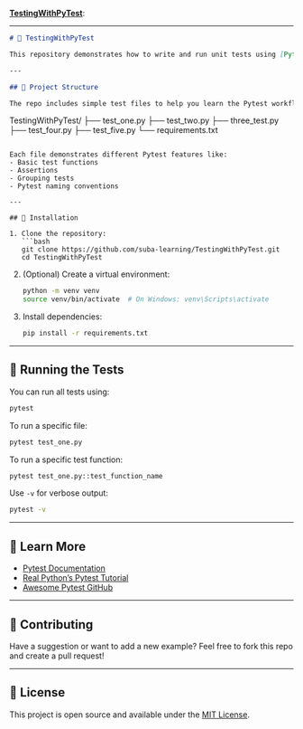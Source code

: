 **[TestingWithPyTest](https://github.com/suba-learning/TestingWithPyTest)**:

---

```markdown
# 🧪 TestingWithPyTest

This repository demonstrates how to write and run unit tests using [Pytest](https://docs.pytest.org/en/stable/) — a powerful Python testing framework. It’s ideal for beginners learning how to structure and execute tests in Python.

---

## 📂 Project Structure

The repo includes simple test files to help you learn the Pytest workflow:

```
TestingWithPyTest/
├── test_one.py
├── test_two.py
├── three_test.py
├── test_four.py
├── test_five.py
└── requirements.txt
```

Each file demonstrates different Pytest features like:
- Basic test functions
- Assertions
- Grouping tests
- Pytest naming conventions

---

## 🔧 Installation

1. Clone the repository:
   ```bash
   git clone https://github.com/suba-learning/TestingWithPyTest.git
   cd TestingWithPyTest
   ```

2. (Optional) Create a virtual environment:
   ```bash
   python -m venv venv
   source venv/bin/activate  # On Windows: venv\Scripts\activate
   ```

3. Install dependencies:
   ```bash
   pip install -r requirements.txt
   ```

---

## 🚀 Running the Tests

You can run all tests using:

```bash
pytest
```

To run a specific file:

```bash
pytest test_one.py
```

To run a specific test function:

```bash
pytest test_one.py::test_function_name
```

Use `-v` for verbose output:

```bash
pytest -v
```

---

## 📘 Learn More

- [Pytest Documentation](https://docs.pytest.org/en/stable/)
- [Real Python’s Pytest Tutorial](https://realpython.com/pytest-python-testing/)
- [Awesome Pytest GitHub](https://github.com/augustogoulart/awesome-pytest)

---

## 🤝 Contributing

Have a suggestion or want to add a new example? Feel free to fork this repo and create a pull request!

---

## 📄 License

This project is open source and available under the [MIT License](LICENSE).

```
